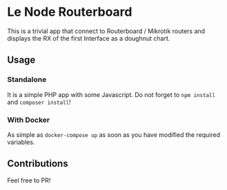 # Le Node Routerboard

This is a trivial app that connect to Routerboard / Mikrotik routers and displays
the RX of the first Interface as a doughnut chart.

## Usage

### Standalone

It is a simple PHP app with some Javascript.
Do not forget to `npm install` and `composer install`!

### With Docker

As simple as `docker-compose up` as soon as you have modified the required variables.

## Contributions

Feel free to PR!
